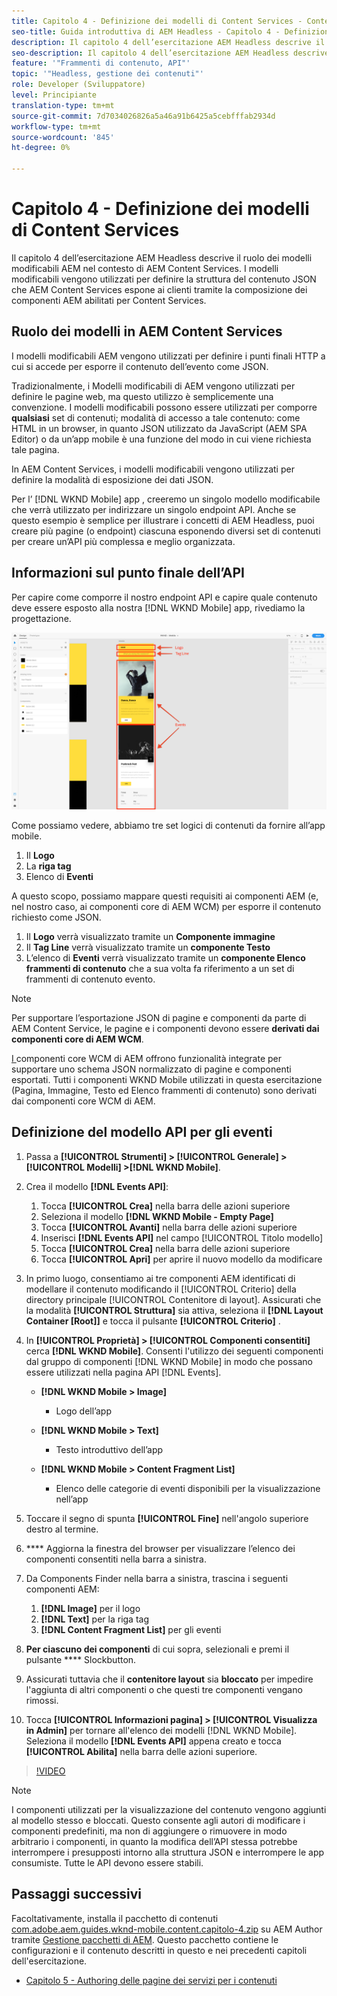 ```yaml
---
title: Capitolo 4 - Definizione dei modelli di Content Services - Content Services
seo-title: Guida introduttiva di AEM Headless - Capitolo 4 - Definizione dei modelli di Content Services
description: Il capitolo 4 dell’esercitazione AEM Headless descrive il ruolo dei modelli modificabili AEM nel contesto di AEM Content Services. I modelli modificabili vengono utilizzati per definire la struttura del contenuto JSON che AEM Content Services presenterà in ultima analisi.
seo-description: Il capitolo 4 dell’esercitazione AEM Headless descrive il ruolo dei modelli modificabili AEM nel contesto di AEM Content Services. I modelli modificabili vengono utilizzati per definire la struttura del contenuto JSON che AEM Content Services presenterà in ultima analisi.
feature: '"Frammenti di contenuto, API"'
topic: '"Headless, gestione dei contenuti"'
role: Developer (Sviluppatore)
level: Principiante
translation-type: tm+mt
source-git-commit: 7d7034026826a5a46a91b6425a5cebfffab2934d
workflow-type: tm+mt
source-wordcount: '845'
ht-degree: 0%

---
```



# Capitolo 4 - Definizione dei modelli di Content Services

Il capitolo 4 dell’esercitazione AEM Headless descrive il ruolo dei modelli modificabili AEM nel contesto di AEM Content Services. I modelli modificabili vengono utilizzati per definire la struttura del contenuto JSON che AEM Content Services espone ai clienti tramite la composizione dei componenti AEM abilitati per Content Services.

## Ruolo dei modelli in AEM Content Services

I modelli modificabili AEM vengono utilizzati per definire i punti finali HTTP a cui si accede per esporre il contenuto dell’evento come JSON.

Tradizionalmente, i Modelli modificabili di AEM vengono utilizzati per definire le pagine web, ma questo utilizzo è semplicemente una convenzione. I modelli modificabili possono essere utilizzati per comporre **qualsiasi** set di contenuti; modalità di accesso a tale contenuto: come HTML in un browser, in quanto JSON utilizzato da JavaScript (AEM SPA Editor) o da un’app mobile è una funzione del modo in cui viene richiesta tale pagina.

In AEM Content Services, i modelli modificabili vengono utilizzati per definire la modalità di esposizione dei dati JSON.

Per l’ [!DNL WKND Mobile] app , creeremo un singolo modello modificabile che verrà utilizzato per indirizzare un singolo endpoint API. Anche se questo esempio è semplice per illustrare i concetti di AEM Headless, puoi creare più pagine (o endpoint) ciascuna esponendo diversi set di contenuti per creare un’API più complessa e meglio organizzata.

## Informazioni sul punto finale dell’API

Per capire come comporre il nostro endpoint API e capire quale contenuto deve essere esposto alla nostra [!DNL WKND Mobile] app, rivediamo la progettazione.

![Decomposizione della pagina API degli eventi](./assets/chapter-4/design-to-component-mapping.png)

Come possiamo vedere, abbiamo tre set logici di contenuti da fornire all’app mobile.

1. Il **Logo**
2. La **riga tag**
3. Elenco di **Eventi**

A questo scopo, possiamo mappare questi requisiti ai componenti AEM (e, nel nostro caso, ai componenti core di AEM WCM) per esporre il contenuto richiesto come JSON.

1. Il **Logo** verrà visualizzato tramite un **Componente immagine**
2. Il **Tag Line** verrà visualizzato tramite un **componente Testo**
3. L’elenco di **Eventi** verrà visualizzato tramite un **componente Elenco frammenti di contenuto** che a sua volta fa riferimento a un set di frammenti di contenuto evento.

>[!NOTE]
>
>Per supportare l’esportazione JSON di pagine e componenti da parte di AEM Content Service, le pagine e i componenti devono essere **derivati dai componenti core di AEM WCM**.
>
>[I ](https://github.com/Adobe-Marketing-Cloud/aem-core-wcm-components) componenti core WCM di AEM offrono funzionalità integrate per supportare uno schema JSON normalizzato di pagine e componenti esportati. Tutti i componenti WKND Mobile utilizzati in questa esercitazione (Pagina, Immagine, Testo ed Elenco frammenti di contenuto) sono derivati dai componenti core WCM di AEM.

## Definizione del modello API per gli eventi

1. Passa a **[!UICONTROL Strumenti] > [!UICONTROL Generale] > [!UICONTROL Modelli] >[!DNL WKND Mobile]**.

1. Crea il modello **[!DNL Events API]**:

   1. Tocca **[!UICONTROL Crea]** nella barra delle azioni superiore
   1. Seleziona il modello **[!DNL WKND Mobile - Empty Page]**
   1. Tocca **[!UICONTROL Avanti]** nella barra delle azioni superiore
   1. Inserisci **[!DNL Events API]** nel campo [!UICONTROL Titolo modello]
   1. Tocca **[!UICONTROL Crea]** nella barra delle azioni superiore
   1. Tocca **[!UICONTROL Apri]** per aprire il nuovo modello da modificare

1. In primo luogo, consentiamo ai tre componenti AEM identificati di modellare il contenuto modificando il [!UICONTROL Criterio] della directory principale [!UICONTROL Contenitore di layout]. Assicurati che la modalità **[!UICONTROL Struttura]** sia attiva, seleziona il **[!DNL Layout Container \[Root\]]** e tocca il pulsante **[!UICONTROL Criterio]** .
1. In **[!UICONTROL Proprietà] > [!UICONTROL Componenti consentiti]** cerca **[!DNL WKND Mobile]**. Consenti l&#39;utilizzo dei seguenti componenti dal gruppo di componenti [!DNL WKND Mobile] in modo che possano essere utilizzati nella pagina API [!DNL Events].

   * **[!DNL WKND Mobile > Image]**

      * Logo dell’app
   * **[!DNL WKND Mobile > Text]**

      * Testo introduttivo dell’app
   * **[!DNL WKND Mobile > Content Fragment List]**

      * Elenco delle categorie di eventi disponibili per la visualizzazione nell’app



1. Toccare il segno di spunta **[!UICONTROL Fine]** nell&#39;angolo superiore destro al termine.
1. **** Aggiorna la finestra del browser per visualizzare l’elenco dei componenti   consentiti nella barra a sinistra.
1. Da Components Finder nella barra a sinistra, trascina i seguenti componenti AEM:
   1. **[!DNL Image]** per il logo
   2. **[!DNL Text]** per la riga tag
   3. **[!DNL Content Fragment List]** per gli eventi
1. **Per ciascuno dei componenti** di cui sopra, selezionali e premi il pulsante  **** Slockbutton.
1. Assicurati tuttavia che il **contenitore layout** sia **bloccato** per impedire l&#39;aggiunta di altri componenti o che questi tre componenti vengano rimossi.
1. Tocca **[!UICONTROL Informazioni pagina] > [!UICONTROL Visualizza in Admin]** per tornare all&#39;elenco dei modelli [!DNL WKND Mobile]. Seleziona il modello **[!DNL Events API]** appena creato e tocca **[!UICONTROL Abilita]** nella barra delle azioni superiore.

>[!VIDEO](https://video.tv.adobe.com/v/28342/?quality=12&learn=on)

>[!NOTE]
>
> I componenti utilizzati per la visualizzazione del contenuto vengono aggiunti al modello stesso e bloccati. Questo consente agli autori di modificare i componenti predefiniti, ma non di aggiungere o rimuovere in modo arbitrario i componenti, in quanto la modifica dell’API stessa potrebbe interrompere i presupposti intorno alla struttura JSON e interrompere le app consumiste. Tutte le API devono essere stabili.

## Passaggi successivi

Facoltativamente, installa il pacchetto di contenuti [com.adobe.aem.guides.wknd-mobile.content.capitolo-4.zip](https://github.com/adobe/aem-guides-wknd-mobile/releases/latest) su AEM Author tramite [Gestione pacchetti di AEM](http://localhost:4502/crx/packmgr/index.jsp). Questo pacchetto contiene le configurazioni e il contenuto descritti in questo e nei precedenti capitoli dell&#39;esercitazione.

* [Capitolo 5 - Authoring delle pagine dei servizi per i contenuti](./chapter-5.md)
